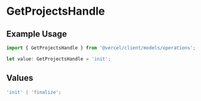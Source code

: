 # GetProjectsHandle

## Example Usage

```typescript
import { GetProjectsHandle } from '@vercel/client/models/operations';

let value: GetProjectsHandle = 'init';
```

## Values

```typescript
'init' | 'finalize';
```
